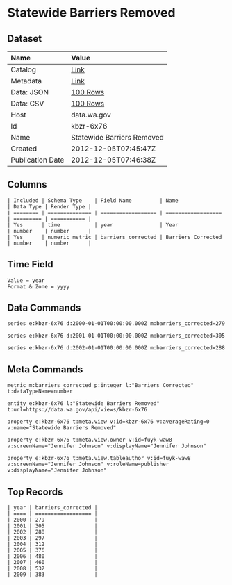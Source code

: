 # Statewide Barriers Removed

## Dataset

| Name | Value |
| :--- | :---- |
| Catalog | [Link](https://catalog.data.gov/dataset/statewide-barriers-removed-60d10) |
| Metadata | [Link](https://data.wa.gov/api/views/kbzr-6x76) |
| Data: JSON | [100 Rows](https://data.wa.gov/api/views/kbzr-6x76/rows.json?max_rows=100) |
| Data: CSV | [100 Rows](https://data.wa.gov/api/views/kbzr-6x76/rows.csv?max_rows=100) |
| Host | data.wa.gov |
| Id | kbzr-6x76 |
| Name | Statewide Barriers Removed |
| Created | 2012-12-05T07:45:47Z |
| Publication Date | 2012-12-05T07:46:38Z |

## Columns

```ls
| Included | Schema Type    | Field Name         | Name               | Data Type | Render Type |
| ======== | ============== | ================== | ================== | ========= | =========== |
| Yes      | time           | year               | Year               | number    | number      |
| Yes      | numeric metric | barriers_corrected | Barriers Corrected | number    | number      |
```

## Time Field

```ls
Value = year
Format & Zone = yyyy
```

## Data Commands

```ls
series e:kbzr-6x76 d:2000-01-01T00:00:00.000Z m:barriers_corrected=279

series e:kbzr-6x76 d:2001-01-01T00:00:00.000Z m:barriers_corrected=305

series e:kbzr-6x76 d:2002-01-01T00:00:00.000Z m:barriers_corrected=288
```

## Meta Commands

```ls
metric m:barriers_corrected p:integer l:"Barriers Corrected" t:dataTypeName=number

entity e:kbzr-6x76 l:"Statewide Barriers Removed" t:url=https://data.wa.gov/api/views/kbzr-6x76

property e:kbzr-6x76 t:meta.view v:id=kbzr-6x76 v:averageRating=0 v:name="Statewide Barriers Removed"

property e:kbzr-6x76 t:meta.view.owner v:id=fuyk-waw8 v:screenName="Jennifer Johnson" v:displayName="Jennifer Johnson"

property e:kbzr-6x76 t:meta.view.tableauthor v:id=fuyk-waw8 v:screenName="Jennifer Johnson" v:roleName=publisher v:displayName="Jennifer Johnson"
```

## Top Records

```ls
| year | barriers_corrected | 
| ==== | ================== | 
| 2000 | 279                | 
| 2001 | 305                | 
| 2002 | 288                | 
| 2003 | 297                | 
| 2004 | 312                | 
| 2005 | 376                | 
| 2006 | 480                | 
| 2007 | 460                | 
| 2008 | 532                | 
| 2009 | 383                | 
```